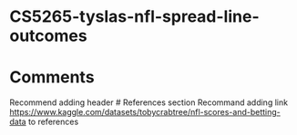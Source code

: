# CS5265-tyslas-nfl-spread-line-outcomes


# Comments
Recommend adding header # References section
Recommand adding link https://www.kaggle.com/datasets/tobycrabtree/nfl-scores-and-betting-data to references
